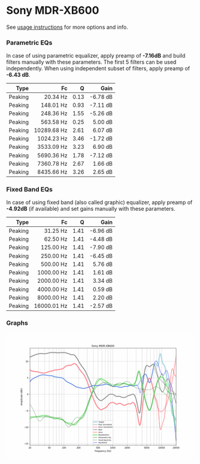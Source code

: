 # Sony MDR-XB600
See [usage instructions](https://github.com/jaakkopasanen/AutoEq#usage) for more options and info.

### Parametric EQs
In case of using parametric equalizer, apply preamp of **-7.16dB** and build filters manually
with these parameters. The first 5 filters can be used independently.
When using independent subset of filters, apply preamp of **-6.43 dB**.

| Type    | Fc          |    Q | Gain     |
|--------:|------------:|-----:|---------:|
| Peaking | 20.34 Hz    | 0.13 | -6.78 dB |
| Peaking | 148.01 Hz   | 0.93 | -7.11 dB |
| Peaking | 248.36 Hz   | 1.55 | -5.26 dB |
| Peaking | 563.58 Hz   | 0.25 | 5.00 dB  |
| Peaking | 10289.68 Hz | 2.61 | 6.07 dB  |
| Peaking | 1024.23 Hz  | 3.46 | -1.72 dB |
| Peaking | 3533.09 Hz  | 3.23 | 6.90 dB  |
| Peaking | 5690.36 Hz  | 1.78 | -7.12 dB |
| Peaking | 7360.78 Hz  | 2.67 | 1.66 dB  |
| Peaking | 8435.66 Hz  | 3.26 | 2.65 dB  |

### Fixed Band EQs
In case of using fixed band (also called graphic) equalizer, apply preamp of **-4.92dB**
(if available) and set gains manually with these parameters.

| Type    | Fc          |    Q | Gain     |
|--------:|------------:|-----:|---------:|
| Peaking | 31.25 Hz    | 1.41 | -6.96 dB |
| Peaking | 62.50 Hz    | 1.41 | -4.48 dB |
| Peaking | 125.00 Hz   | 1.41 | -7.90 dB |
| Peaking | 250.00 Hz   | 1.41 | -6.45 dB |
| Peaking | 500.00 Hz   | 1.41 | 5.76 dB  |
| Peaking | 1000.00 Hz  | 1.41 | 1.61 dB  |
| Peaking | 2000.00 Hz  | 1.41 | 3.34 dB  |
| Peaking | 4000.00 Hz  | 1.41 | 0.59 dB  |
| Peaking | 8000.00 Hz  | 1.41 | 2.20 dB  |
| Peaking | 16000.01 Hz | 1.41 | -2.57 dB |

### Graphs
![](./Sony%20MDR-XB600.png)